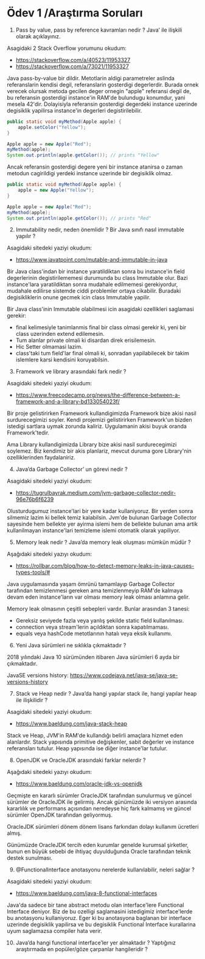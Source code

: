 # Ödev 1 /Araştırma Soruları

1. Pass by value, pass by reference kavramları nedir ? Java’ ile ilişkili olarak açıklayınız.

Asagidaki 2 Stack Overflow yorumunu okudum:
- https://stackoverflow.com/a/40523/11953327
- https://stackoverflow.com/a/73021/11953327

Java pass-by-value bir dildir. Metotlarin aldigi parametreler aslinda referanslarin kendisi degil,
referanslarin gosterdigi degerlerdir. Burada ornek verecek olursak metoda gecilen deger ornegin "apple" referansi degil de, bu referansin gosterdigi instance'in RAM'de bulundugu konumdur, yani mesela 42'dir. Dolayisiyla referansin gosterdigi degerdeki instance uzerinde degisiklik yapilirsa instance'in degerleri degistirilebilir.
```java
public static void myMethod(Apple apple) {
    apple.setColor("Yellow");
}

Apple apple = new Apple("Red");
myMethod(apple);
System.out.println(apple.getColor()); // prints "Yellow"
```
Ancak referansin gosterdigi degere yeni bir instance atanirsa o zaman metodun cagirildigi yerdeki instance uzerinde bir degisiklik olmaz.
```java
public static void myMethod(Apple apple) {
    apple = new Apple("Yellow");
}

Apple apple = new Apple("Red");
myMethod(apple);
System.out.println(apple.getColor()); // prints "Red"
```

2. Immutability nedir, neden önemlidir ? Bir Java sınıfı nasıl immutable yapılır ?

Asagidaki sitedeki yaziyi okudum:
- https://www.javatpoint.com/mutable-and-immutable-in-java

Bir Java class'indan bir instance yaratildiktan sonra bu instance'in field
degerlerinin degistirilememesi durumunda bu class Immutable olur.
Bazi instance'lara yaratildiktan sonra mudahale edilmemesi gerekiyordur, 
mudahale edilirse sistemde ciddi problemler ortaya cikabilir.
Buradaki degisikliklerin onune gecmek icin class Immutable yapilir.

Bir Java class'inin Immutable olabilmesi icin asagidaki ozellikleri saglamasi gerekir:
- final kelimesiyle tanimlanmis final bir class olmasi gerekir ki, yeni bir class uzerinden extend edilemesin.
- Tum alanlar private olmali ki disardan direk erisilemesin.
- Hic Setter olmamasi lazim.
- class'taki tum field'lar final olmali ki, sonradan yapilabilecek bir takim islemlere karsi kendisini koruyabilsin.

3. Framework ve library arasındaki fark nedir ?

Asagidaki sitedeki yaziyi okudum:
- https://www.freecodecamp.org/news/the-difference-between-a-framework-and-a-library-bd133054023f/

Bir proje gelistirirken Framework kullandigimizda Framework bize akisi nasil surdurecegimizi soyler.
Kendi projemizi gelistirirken Framework'un bizden istedigi sartlara uymak zorunda kaliriz.
Uygulamanin akisi buyuk oranda Framework'tedir.

Ama Library kullandigimizda Library bize akisi nasil surdurecegimizi soylemez.
Biz kendimiz bir akis planlariz, mevcut duruma gore Library'nin ozelliklerinden faydalaniriz.

4. Java’da Garbage Collector’ un görevi nedir ?

Asagidaki sitedeki yaziyi okudum:
- https://tugrulbayrak.medium.com/jvm-garbage-collector-nedir-96e76b6f6239

Olusturdugumuz instance'lari bir yere kadar kullaniyoruz.
Bir yerden sonra silmemiz lazim ki bellek temiz kalabilsin.
Jvm'de bulunan Garbage Collector sayesinde hem bellekte yer ayirma islemi hem de bellekte bulunan
ama artik kullanilmayan instance'lari temizleme islemi otomatik olarak yapiliyor.

5. Memory leak nedir ? Java’da memory leak oluşması mümkün müdür ?

Aşağıdaki sitedeki yazıyı okudum:
- https://rollbar.com/blog/how-to-detect-memory-leaks-in-java-causes-types-tools/#

Java uygulamasında yaşam ömrünü tamamlayıp Garbage Collector tarafından temizlenmesi gereken
ama temizlenmeyip RAM'de kalmaya devam eden instance'ların var olması memory leak olması anlamına gelir.

Memory leak olmasının çeşitli sebepleri vardır. Bunlar arasından 3 tanesi:
- Gereksiz seviyede fazla veya yanlış şekilde static field kullanılması.
- connection veya stream'lerin açıldıktan sonra kapatılmaması.
- equals veya hashCode metotlarının hatalı veya eksik kullanımı.

6. Yeni Java sürümleri ne sıklıkla çıkmaktadır ?

2018 yılındaki Java 10 sürümünden itibaren Java sürümleri 6 ayda bir çıkmaktadır.

JavaSE versions history: https://www.codejava.net/java-se/java-se-versions-history

7. Stack ve Heap nedir ? Java’da hangi yapılar stack ile, hangi yapılar heap ile ilişkilidir ?

Asagidaki sitedeki yaziyi okudum:
- https://www.baeldung.com/java-stack-heap

Stack ve Heap, JVM'in RAM'de kullandığı belirli amaçlara hizmet eden alanlardır.
Stack yapısında primitive değişkenler, sabit değerler ve instance referansları tutulur.
Heap yapısında ise diğer instance'lar tutulur.

8. OpenJDK ve OracleJDK arasındaki farklar nelerdir ?

Aşağıdaki sitedeki yazıyı okudum:
- https://www.baeldung.com/oracle-jdk-vs-openjdk

Geçmişte en kararlı sürümler OracleJDK tarafından sunulurmuş ve güncel sürümler de OracleJDK ile gelirmiş.
Ancak günümüzde iki versiyon arasında kararlılık ve performans açısından neredeyse hiç fark kalmamış
ve güncel sürümler OpenJDK tarafından geliyormuş.

OracleJDK sürümleri dönem dönem lisans farkından dolayı kullanım ücretleri almış.

Günümüzde OracleJDK tercih eden kurumlar genelde kurumsal şirketler, bunun en büyük sebebi de
ihtiyaç duyulduğunda Oracle tarafından teknik destek sunulması.

9. @FunctionalInterface anotasyonu nerelerde kullanılabilir, neleri sağlar ?

Asagidaki sitedeki yaziyi okudum:
- https://www.baeldung.com/java-8-functional-interfaces

Java'da sadece bir tane abstract metodu olan interface'lere Functional Interface deniyor.
Biz de bu ozelligi saglamasini istedigimiz interface'lerde bu anotasyonu kullaniyoruz.
Eger ki bu anotasyona baglanan bir interface uzerinde degisiklik yapilirsa ve
bu degisiklik Functional Interface kurallarina uyum saglamazsa compiler hata verir.


10. Java’da hangi functional interface’ler yer almaktadır ? Yaptığınız araştırmada en popüler/göze çarpanlar hangileridir ?


